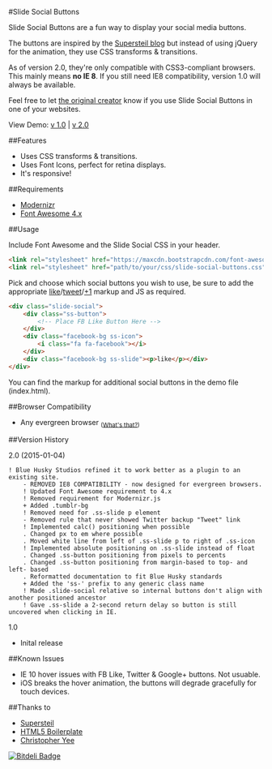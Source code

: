 #Slide Social Buttons

Slide Social Buttons are a fun way to display your social media buttons.

The buttons are inspired by the [Supersteil blog](http://supersteil.com/blog) but instead of using jQuery for the animation, they use CSS transforms & transitions.

As of version 2.0, they're only compatible with CSS3-compliant browsers. This mainly means <strong>no IE 8</strong>. If you still need IE8 compatibility, version 1.0 will always be available.

Feel free to let [the original creator](http://www.twitter.com/cmyee) know if you use Slide Social Buttons in one of your websites.</p>

View Demo: [v 1.0](http://christopheryee.ca/slide-social-buttons/) | [v 2.0](http://shared.bhstudios.org/_plug/slide-social-buttons/)

##Features

- Uses CSS transforms & transitions.
- Uses Font Icons, perfect for retina displays.
- It's responsive!

##Requirements

- [Modernizr](http://www.modernizr.com/)
- [Font Awesome 4.x](http://fortawesome.github.io/Font-Awesome/)

##Usage

Include Font Awesome and the Slide Social CSS in your header.

```html
<link rel="stylesheet" href="https://maxcdn.bootstrapcdn.com/font-awesome/4.2.0/css/font-awesome.min.css">
<link rel="stylesheet" href="path/to/your/css/slide-social-buttons.css">
```

Pick and choose which social buttons you wish to use, be sure to add the appropriate [like](https://developers.facebook.com/docs/reference/plugins/like/)/[tweet](https://twitter.com/about/resources/buttons)/[+1](https://developers.google.com/+/web/+1button/?hl=en) markup and JS as required.

```html
<div class="slide-social">
    <div class="ss-button">
    	<!-- Place FB Like Button Here -->
    </div>
    <div class="facebook-bg ss-icon">
        <i class="fa fa-facebook"></i>
    </div>
    <div class="facebook-bg ss-slide"><p>like</p></div>
</div>
```

You can find the markup for additional social buttons in the demo file (index.html).

##Browser Compatibility

- Any evergreen browser <sub>([What's that?](http://eisenbergeffect.bluespire.com/evergreen-browsers/))</sub>

##Version History

2.0 (2015-01-04)

	! Blue Husky Studios refined it to work better as a plugin to an existing site.
		- REMOVED IE8 COMPATIBILITY - now designed for evergreen browsers.
		! Updated Font Awesome requirement to 4.x
		! Removed requirement for Modernizr.js
		+ Added .tumblr-bg
		! Removed need for .ss-slide p element
		- Removed rule that never showed Twitter backup "Tweet" link
		! Implemented calc() positioning when possible
		. Changed px to em where possible
		. Moved white line from left of .ss-slide p to right of .ss-icon
		! Implemented absolute positioning on .ss-slide instead of float
		. Changed .ss-button positioning from pixels to percents
		. Changed .ss-button positioning from margin-based to top- and left- based
		. Reformatted documentation to fit Blue Husky standards
		+ Added the 'ss-' prefix to any generic class name
		! Made .slide-social relative so internal buttons don't align with another positioned ancestor
		! Gave .ss-slide a 2-second return delay so button is still uncovered when clicking in IE.

1.0

- Inital release

##Known Issues

- IE 10 hover issues with FB Like, Twitter & Google+ buttons. Not usuable.
- iOS breaks the hover animation, the buttons will degrade gracefully for touch devices.

##Thanks to

- [Supersteil](http://supersteil.com/)
- [HTML5 Boilerplate](http://html5boilerplate.com/)
- [Christopher Yee](http://christopheryee.ca/)

[![Bitdeli Badge](https://d2weczhvl823v0.cloudfront.net/christophery/slide-social-buttons/trend.png)](https://bitdeli.com/free "Bitdeli Badge")
